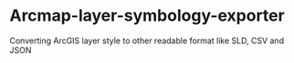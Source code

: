 # Arcmap-layer-symbology-exporter
Converting ArcGIS layer style to other readable format like SLD, CSV and JSON
